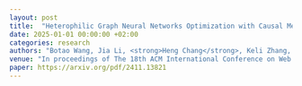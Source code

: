 ```yaml
---
layout: post
title:  "Heterophilic Graph Neural Networks Optimization with Causal Message-passing"
date: 2025-01-01 00:00:00 +02:00
categories: research
authors: "Botao Wang, Jia Li, <strong>Heng Chang</strong>, Keli Zhang, Fugee Tsung"
venue: "In proceedings of The 18th ACM International Conference on Web Search and Data Mining (<strong>WSDM</strong>)"
paper: https://arxiv.org/pdf/2411.13821
---
```

